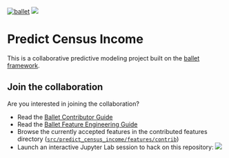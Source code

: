 [![ballet](https://img.shields.io/static/v1?label=built%20with&message=ballet&color=FCDD35)](https://github.com/HDI-Project/ballet)
<a href="https://mybinder.org/v2/gh/HDI-Project/ballet-predict-census-income/master?urlpath=lab" target="_blank" rel="nofollow"><img src="https://hdi-project.github.io/ballet/_static/launch-assemble.svg" style="max-width:100%;"></a>

# Predict Census Income

This is a collaborative predictive modeling project built on the [ballet framework](https://github.com/HDI-Project/ballet).

## Join the collaboration

Are you interested in joining the collaboration?

- Read the [Ballet Contributor Guide](https://hdi-project.github.io/ballet/contributor_guide.html)
- Read the [Ballet Feature Engineering Guide](https://hdi-project.github.io/ballet/feature_engineering_guide.html)
- Browse the currently accepted features in the contributed features
    directory ([`src/predict_census_income/features/contrib`](src/predict_census_income/features/contrib))
- Launch an interactive Jupyter Lab session to hack on this repository:
    <a href="https://mybinder.org/v2/gh/HDI-Project/ballet-predict-census-income/master?urlpath=lab" target="_blank" rel="nofollow" ><img src="https://hdi-project.github.io/ballet/_static/launch-assemble.svg" style="max-width:100%;"></a>
